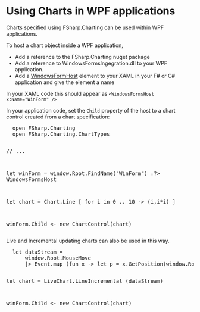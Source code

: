 # Using Charts in WPF applications

Charts specified using FSharp.Charting can be used within WPF applications.

To host a chart object inside a WPF application, 

 * Add a reference to the FSharp.Charting nuget package
 * Add a reference to WindowsFormsIngegration.dll to your WPF application.
 * Add a [WindowsFormHost](http://msdn.microsoft.com/en-us/library/ms751761.aspx) element to your XAML in your F# or C# application and give the element a name
 
In your XAML code this should appear as ```<WindowsFormsHost x:Name="WinForm" />```

In your application code, set the `Child` property of the host to a chart control created from a chart specification:

<div><pre>
  open FSharp.Charting
  open FSharp.Charting.ChartTypes
    
  // ...
    
  let winForm = window.Root.FindName("WinForm") :?> WindowsFormsHost

  let chart = Chart.Line [ for i in 0 .. 10 -> (i,i*i) ]
       
  winForm.Child <- new ChartControl(chart)
</pre></div>


Live and Incremental updating charts can also be used in this way.

<div><pre>
  let dataStream = 
      window.Root.MouseMove 
      |> Event.map (fun x -> let p = x.GetPosition(window.Root) in p.X,p.Y )
       
  let chart = LiveChart.LineIncremental (dataStream)
      
  winForm.Child <- new ChartControl(chart)
</pre></div>
